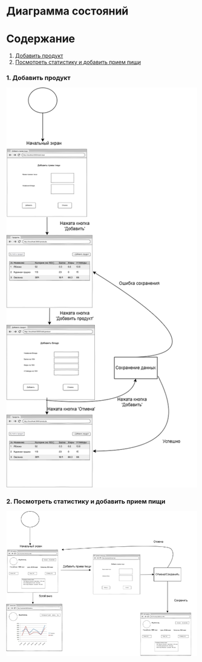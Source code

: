 # Диаграмма состояний

# Содержание
1. [Добавить продукт](#1)
2. [Посмотреть статистику и добавить прием пищи](#2)


### 1. Добавить продукт<a name="1"></a>

<img src="Images/state1.drawio.png" width="532" />


### 2. Посмотреть статистику и добавить прием пищи<a name="2"></a>

<img src="./Images/state2.drawio.png" width="846" />

